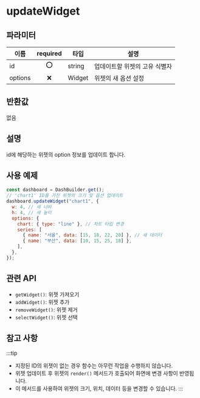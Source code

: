 # updateWidget

## 파라미터

| 이름    | required |타입   | 설명                          |
| ------- |:--: |------ | ----------------------------- |
| id      |⭕|string | 업데이트할 위젯의 고유 식별자 |
| options |❌| Widget | 위젯의 새 옵션 설정           |

## 반환값

없음

## 설명

id에 해당하는 위젯의 option 정보를 업데이트 합니다.

## 사용 예제

```javascript
const dashboard = DashBuilder.get();
// 'chart1' ID를 가진 위젯의 크기 및 옵션 업데이트
dashboard.updateWidget("chart1", {
  w: 4, // 새 너비
  h: 4, // 새 높이
  options: {
    chart: { type: "line" }, // 차트 타입 변경
    series: [
      { name: "서울", data: [15, 18, 22, 20] }, // 새 데이터
      { name: "부산", data: [10, 15, 25, 18] },
    ],
  },
});
```
## 관련 API

- `getWidget()`: 위젯 가져오기
- `addWidget()`: 위젯 추가
- `removeWidget()`: 위젯 제거
- `selectWidget()`: 위젯 선택

## 참고 사항
:::tip
- 지정된 ID의 위젯이 없는 경우 함수는 아무런 작업을 수행하지 않습니다.
- 위젯 업데이트 후 위젯의 `render()` 메서드가 호출되어 화면에 변경 사항이 반영됩니다.
- 이 메서드를 사용하여 위젯의 크기, 위치, 데이터 등을 변경할 수 있습니다.
:::
